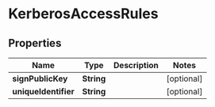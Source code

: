 

# KerberosAccessRules


## Properties

| Name | Type | Description | Notes |
|------------ | ------------- | ------------- | -------------|
|**signPublicKey** | **String** |  |  [optional] |
|**uniqueIdentifier** | **String** |  |  [optional] |




